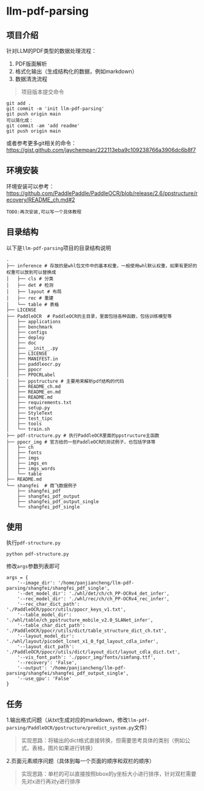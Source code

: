 # llm-pdf-parsing
## 项目介绍
针对LLM的PDF类型的数据处理流程：

1. PDF版面解析
2. 格式化输出（生成结构化的数据，例如markdown）
3. 数据清洗流程

> 项目版本提交命令
```
git add .
git commit -m 'init llm-pdf-parsing'
git push origin main
可以简化成：
git commit -am 'add readme'
git push origin main
```
或者参考更多git相关的命令：https://gist.github.com/jaychempan/222113eba9c109238766a3906dc6b8f7
## 环境安装

环境安装可以参考：https://github.com/PaddlePaddle/PaddleOCR/blob/release/2.6/ppstructure/recovery/README_ch.md#2

```
TODO:再次安装,可以写一个具体教程
```
## 目录结构
以下是`llm-pdf-parsing`项目的目录结构说明
```
.
├── inference # 存放的是whl包文件中的基本权重，一般使用whl默认权重，如果有更好的权重可以放到可以替换成
│   ├── cls # 分类
│   ├── det # 检测
│   ├── layout # 布局
│   ├── rec # 重建
│   └── table # 表格
├── LICENSE
├── PaddleOCR  # PaddleOCR的主目录，里面包括各种函数，包括训练模型等
│   ├── applications
│   ├── benchmark
│   ├── configs
│   ├── deploy
│   ├── doc
│   ├── __init__.py
│   ├── LICENSE
│   ├── MANIFEST.in
│   ├── paddleocr.py
│   ├── ppocr
│   ├── PPOCRLabel
│   ├── ppstructure # 主要用来解析pdf结构的代码
│   ├── README_ch.md
│   ├── README_en.md
│   ├── README.md
│   ├── requirements.txt
│   ├── setup.py
│   ├── StyleText
│   ├── test_tipc
│   ├── tools
│   └── train.sh
├── pdf-structure.py # 执行PaddleOCR里面的ppstructure主函数
├── ppocr_img # 官方给的一些PaddleOCR的测试例子，也包括字体等
│   ├── ch
│   ├── fonts
│   ├── imgs
│   ├── imgs_en
│   ├── imgs_words
│   └── table
├── README.md
└── shangfei  # 商飞数据例子
    ├── shangfei_pdf
    ├── shangfei_pdf_output
    ├── shangfei_pdf_output_single
    └── shangfei_pdf_single
```

## 使用

执行`pdf-structure.py`

```
python pdf-structure.py
```
修改`args`参数列表即可
```
args = {
    '--image_dir': '/home/panjiancheng/llm-pdf-parsing/shangfei/shangfei_pdf_single',
    '--det_model_dir': './whl/det/ch/ch_PP-OCRv4_det_infer', 
    '--rec_model_dir': './whl/rec/ch/ch_PP-OCRv4_rec_infer',
    '--rec_char_dict_path': './PaddleOCR/ppocr/utils/ppocr_keys_v1.txt',
    '--table_model_dir': './whl/table/ch_ppstructure_mobile_v2.0_SLANet_infer',
    '--table_char_dict_path': './PaddleOCR/ppocr/utils/dict/table_structure_dict_ch.txt',
    '--layout_model_dir': './whl/layout/picodet_lcnet_x1_0_fgd_layout_cdla_infer',
    '--layout_dict_path': './PaddleOCR/ppocr/utils/dict/layout_dict/layout_cdla_dict.txt',
    '--vis_font_path': './ppocr_img/fonts/simfang.ttf',
    '--recovery': 'False',
    '--output': '/home/panjiancheng/llm-pdf-parsing/shangfei/shangfei_pdf_output_single',
    '--use_gpu': 'False'
}
```

## 任务

1.输出格式问题（从txt生成对应的markdown，修改`llm-pdf-parsing/PaddleOCR/ppstructure/predict_system.py`文件）

> 实现思路：将输出的dict格式直接转换，但需要思考具体的类别（例如公式，表格，图片如果进行转换）

2.页面元素顺序问题（具体到每一个页面的顺序和双栏的顺序）

> 实现思路：单栏的可以直接按照bbox的y坐标大小进行排序，针对双栏需要先对x进行再对y进行排序